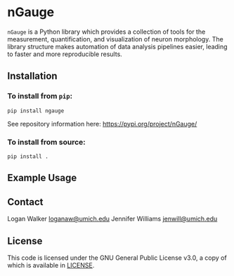 # nGauge
`nGauge` is a Python library which provides a collection of tools for the measurement, quantification, and visualization of neuron morphology. The library structure makes automation of data analysis pipelines easier, leading to faster and more reproducible results.

## Installation

### To install from `pip`:

`pip install ngauge`

See repository information here: <https://pypi.org/project/nGauge/>

### To install from source:

`pip install .`

## Example Usage

## Contact
Logan Walker <loganaw@umich.edu>
Jennifer Williams <jenwill@umich.edu>

## License

This code is licensed under the GNU General Public License v3.0, a copy of which is available in [LICENSE](LICENSE).
